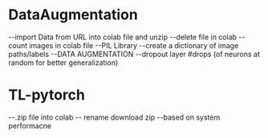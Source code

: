 # **DataAugmentation**
--import Data from URL into colab file and unzip
--delete file in colab
--count images in colab file
--PIL Library
--create a dictionary of image paths/labels
--DATA AUGMENTATION
--dropout layer #drops (of neurons at random for better generalization)

# **TL-pytorch**
--.zip file into colab
-- rename download zip 
--based on system performacne 
